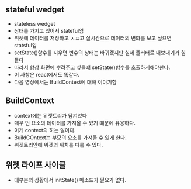 ## stateful wedget
- stateless wedget
- 상태를 가지고 있어서 stateful임
- 위젯에 데이터를 저장하고 ㅅㅍ고 실시간으로 데이터의 변화를 보고 싶으면 statsful임
- setState()함수를 지우면  변수의 상태는 바뀌겠지만 실제 플러터로 내보내기가 힘들다
- 따라서 항상 화면에 뿌려주고 싶을떄 setState()함수를 호출하게해야한다.
- 이 사항은 react에서도 똑같다.
- 다음 영상에서는 BuildContext에 대해 이야기함

## BuildContext
- context에는 위젯트리가 담겨있다
- 매우 먼 요소의 데이터를 가져올 수 있기 떄문에 유용하다.
- 이게 context의 하는 일이다.
- BuildCOntext는 부모의 요소를 가져올 수 있게 한다.
- 위젯트리안에 위젯의 위치를 다룰 수 있다.

## 위젯 라이프 사이클
- 대부분의 상황에서 initState() 메소드가 필요가 없다.